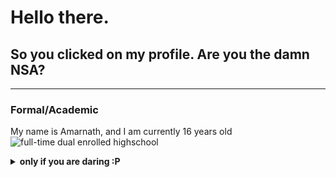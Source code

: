 # Hello there.

## So you clicked on my profile. Are you the damn NSA?
_____

### Formal/Academic

My name is Amarnath, and I am currently 16 years old![full-time dual enrolled highschool](https://www.fauhigh.fau.edu/)

<details>
<summary><b>only if you are daring :P</b></summary>

And yes I am the little kid in the dark blue shirt with glasses in the bottom right. The photo was taken **4** years ago ok I was in 7th grade bud...

</details>

 
